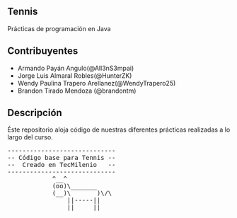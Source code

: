 ## Tennis
Prácticas de programación en Java

## Contribuyentes

+ Armando Payán Angulo(@All3nS3mpai)
+ Jorge Luis Almaral Robles(@HunterZK)
+ Wendy Paulina Trapero Arellanez(@WendyTrapero25)
+ Brandon Tirado Mendoza (@brandontm)

## Descripción

Éste repositorio aloja código de nuestras diferentes prácticas
realizadas a lo largo del curso.

<pre>
-----------------------------
-- Código base para Tennis --
--  Creado en TecMilenio   --
-----------------------------
            ^__^
            (oo)\_______
            (__)\       )\/\
                ||-----||
                ||     ||
</pre>

